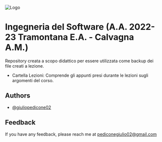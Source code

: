 
![Logo](https://images.squarespace-cdn.com/content/v1/60056c48dfad4a3649200fc0/1613294634908-3HTA3TR74HYYSNEIZSIJ/UniCT-Logo.jpg?format=1000w)


# Ingegneria del Software (A.A. 2022-23 Tramontana E.A. - Calvagna A.M.)

Repository creata a scopo didattico per essere utilizzata come backup dei file creati a lezione.

* Cartella Lezioni: Comprende gli appunti presi durante le lezioni sugli argomenti del corso.

## Authors

- [@giuliopedicone02](https://www.github.com/giuliopedicone02)


## Feedback

If you have any feedback, please reach me at pediconegiulio02@gmail.com

